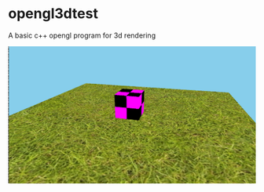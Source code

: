 # opengl3dtest

A basic c++ opengl program for 3d rendering

![alt-text](https://github.com/FuNk-y0u/opengl3dtest/blob/main/readme.png?raw=true)
